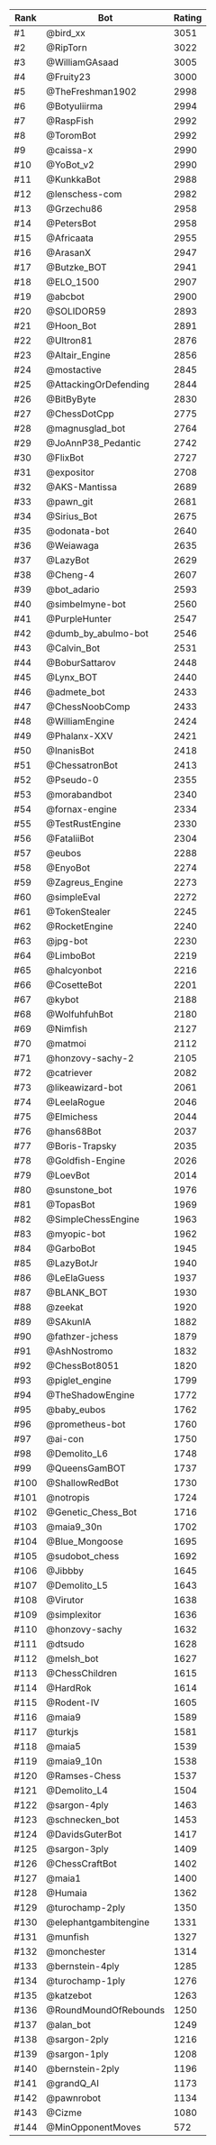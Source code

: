 Rank|Bot|Rating
---|---|---
#1|@bird_xx|3051
#2|@RipTorn|3022
#3|@WilliamGAsaad|3005
#4|@Fruity23|3000
#5|@TheFreshman1902|2998
#6|@Botyuliirma|2994
#7|@RaspFish|2992
#8|@ToromBot|2992
#9|@caissa-x|2990
#10|@YoBot_v2|2990
#11|@KunkkaBot|2988
#12|@lenschess-com|2982
#13|@Grzechu86|2958
#14|@PetersBot|2958
#15|@Africaata|2955
#16|@ArasanX|2947
#17|@Butzke_BOT|2941
#18|@ELO_1500|2907
#19|@abcbot|2900
#20|@SOLIDOR59|2893
#21|@Hoon_Bot|2891
#22|@Ultron81|2876
#23|@Altair_Engine|2856
#24|@mostactive|2845
#25|@AttackingOrDefending|2844
#26|@BitByByte|2830
#27|@ChessDotCpp|2775
#28|@magnusglad_bot|2764
#29|@JoAnnP38_Pedantic|2742
#30|@FlixBot|2727
#31|@expositor|2708
#32|@AKS-Mantissa|2689
#33|@pawn_git|2681
#34|@Sirius_Bot|2675
#35|@odonata-bot|2640
#36|@Weiawaga|2635
#37|@LazyBot|2629
#38|@Cheng-4|2607
#39|@bot_adario|2593
#40|@simbelmyne-bot|2560
#41|@PurpleHunter|2547
#42|@dumb_by_abulmo-bot|2546
#43|@Calvin_Bot|2531
#44|@BoburSattarov|2448
#45|@Lynx_BOT|2440
#46|@admete_bot|2433
#47|@ChessNoobComp|2433
#48|@WilliamEngine|2424
#49|@Phalanx-XXV|2421
#50|@InanisBot|2418
#51|@ChessatronBot|2413
#52|@Pseudo-0|2355
#53|@morabandbot|2340
#54|@fornax-engine|2334
#55|@TestRustEngine|2330
#56|@FataliiBot|2304
#57|@eubos|2288
#58|@EnyoBot|2274
#59|@Zagreus_Engine|2273
#60|@simpleEval|2272
#61|@TokenStealer|2245
#62|@RocketEngine|2240
#63|@jpg-bot|2230
#64|@LimboBot|2219
#65|@halcyonbot|2216
#66|@CosetteBot|2201
#67|@kybot|2188
#68|@WolfuhfuhBot|2180
#69|@Nimfish|2127
#70|@matmoi|2112
#71|@honzovy-sachy-2|2105
#72|@catriever|2082
#73|@likeawizard-bot|2061
#74|@LeelaRogue|2046
#75|@Elmichess|2044
#76|@hans68Bot|2037
#77|@Boris-Trapsky|2035
#78|@Goldfish-Engine|2026
#79|@LoevBot|2014
#80|@sunstone_bot|1976
#81|@TopasBot|1969
#82|@SimpleChessEngine|1963
#83|@myopic-bot|1962
#84|@GarboBot|1945
#85|@LazyBotJr|1940
#86|@LeElaGuess|1937
#87|@BLANK_BOT|1930
#88|@zeekat|1920
#89|@SAkunIA|1882
#90|@fathzer-jchess|1879
#91|@AshNostromo|1832
#92|@ChessBot8051|1820
#93|@piglet_engine|1799
#94|@TheShadowEngine|1772
#95|@baby_eubos|1762
#96|@prometheus-bot|1760
#97|@ai-con|1750
#98|@Demolito_L6|1748
#99|@QueensGamBOT|1737
#100|@ShallowRedBot|1730
#101|@notropis|1724
#102|@Genetic_Chess_Bot|1716
#103|@maia9_30n|1702
#104|@Blue_Mongoose|1695
#105|@sudobot_chess|1692
#106|@Jibbby|1645
#107|@Demolito_L5|1643
#108|@Virutor|1638
#109|@simplexitor|1636
#110|@honzovy-sachy|1632
#111|@dtsudo|1628
#112|@melsh_bot|1627
#113|@ChessChildren|1615
#114|@HardRok|1614
#115|@Rodent-IV|1605
#116|@maia9|1589
#117|@turkjs|1581
#118|@maia5|1539
#119|@maia9_10n|1538
#120|@Ramses-Chess|1537
#121|@Demolito_L4|1504
#122|@sargon-4ply|1463
#123|@schnecken_bot|1453
#124|@DavidsGuterBot|1417
#125|@sargon-3ply|1409
#126|@ChessCraftBot|1402
#127|@maia1|1400
#128|@Humaia|1362
#129|@turochamp-2ply|1350
#130|@elephantgambitengine|1331
#131|@munfish|1327
#132|@monchester|1314
#133|@bernstein-4ply|1285
#134|@turochamp-1ply|1276
#135|@katzebot|1263
#136|@RoundMoundOfRebounds|1250
#137|@alan_bot|1249
#138|@sargon-2ply|1216
#139|@sargon-1ply|1208
#140|@bernstein-2ply|1196
#141|@grandQ_AI|1173
#142|@pawnrobot|1134
#143|@Cizme|1080
#144|@MinOpponentMoves|572
